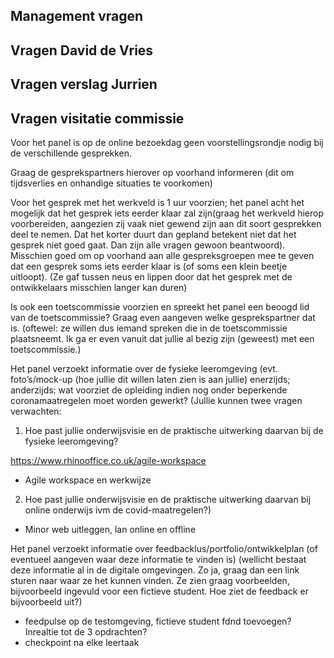 
## Management vragen

## Vragen David de Vries

## Vragen verslag Jurrien


## Vragen visitatie commissie

Voor het panel is op de online bezoekdag geen voorstellingsrondje nodig bij de verschillende gesprekken. 

Graag de gesprekspartners hierover op voorhand informeren 
(dit om tijdsverlies en onhandige situaties te voorkomen)

Voor het  gesprek met het werkveld  is 1 uur voorzien; het panel acht het mogelijk dat het gesprek iets eerder klaar zal zijn(graag het werkveld hierop voorbereiden, aangezien zij vaak niet gewend zijn aan dit soort gesprekken deel te nemen. Dat het korter duurt dan gepland betekent niet dat het gesprek niet goed gaat. Dan zijn alle vragen gewoon beantwoord). Misschien goed om op voorhand aan alle gespreksgroepen mee te geven dat een gesprek soms iets eerder klaar is 
(of soms een klein beetje uitloopt). 
(Ze gaf tussen neus en lippen door dat het gesprek met de ontwikkelaars misschien langer kan duren)

Is ook een toetscommissie voorzien en spreekt het panel een beoogd lid van de toetscommissie? 
Graag even aangeven welke gesprekspartner dat is. 
(oftewel: ze willen dus iemand spreken die in de toetscommissie plaatsneemt. Ik ga er even vanuit dat jullie al bezig zijn (geweest) met een toetscommissie.)

Het panel verzoekt informatie over de fysieke leeromgeving 
(evt. foto’s/mock-up 
(hoe jullie dit willen laten zien is aan jullie)
enerzijds; anderzijds: wat voorziet de opleiding indien nog onder beperkende coronamaatregelen moet worden gewerkt?
(Jullie kunnen twee vragen verwachten: 
1. Hoe past jullie onderwijsvisie en de praktische uitwerking daarvan bij de fysieke leeromgeving? 

https://www.rhinooffice.co.uk/agile-workspace
- Agile workspace en werkwijze

2. Hoe past jullie onderwijsvisie en de praktische uitwerking daarvan bij online onderwijs ivm de covid-maatregelen?)
- Minor web uitleggen, lan online en offline



Het panel verzoekt informatie over feedbacklus/portfolio/ontwikkelplan 
(of eventueel aangeven waar deze informatie te vinden is) 
(wellicht bestaat deze informatie al in de digitale omgevingen. Zo ja, graag dan een link sturen naar waar ze het kunnen vinden. Ze zien graag voorbeelden, bijvoorbeeld ingevuld voor een fictieve student. Hoe ziet de feedback er bijvoorbeeld uit?)
- feedpulse op de testomgeving, fictieve student fdnd toevoegen? Inrealtie tot de 3 opdrachten?
- checkpoint na elke leertaak





